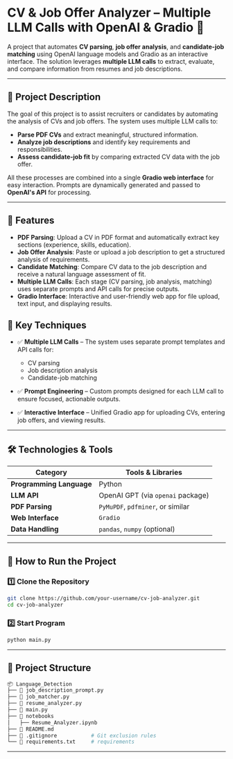 # **CV & Job Offer Analyzer – Multiple LLM Calls with OpenAI & Gradio 🚀**

A project that automates **CV parsing**, **job offer analysis**, and **candidate-job matching** using OpenAI language models and Gradio as an interactive interface. The solution leverages **multiple LLM calls** to extract, evaluate, and compare information from resumes and job descriptions.


---

## 🔎 **Project Description**

The goal of this project is to assist recruiters or candidates by automating the analysis of CVs and job offers. The system uses multiple LLM calls to:
- **Parse PDF CVs** and extract meaningful, structured information.
- **Analyze job descriptions** and identify key requirements and responsibilities.
- **Assess candidate-job fit** by comparing extracted CV data with the job offer.

All these processes are combined into a single **Gradio web interface** for easy interaction. Prompts are dynamically generated and passed to **OpenAI's API** for processing.

---

## 🎯 **Features**

- **PDF Parsing**: Upload a CV in PDF format and automatically extract key sections (experience, skills, education).
- **Job Offer Analysis**: Paste or upload a job description to get a structured analysis of requirements.
- **Candidate Matching**: Compare CV data to the job description and receive a natural language assessment of fit.
- **Multiple LLM Calls**: Each stage (CV parsing, job analysis, matching) uses separate prompts and API calls for precise outputs.
- **Gradio Interface**: Interactive and user-friendly web app for file upload, text input, and displaying results.


##  🌟 Key Techniques
- ✅ **Multiple LLM Calls** – The system uses separate prompt templates and API calls for:
    - CV parsing
    - Job description analysis
    - Candidate-job matching

- ✅ **Prompt Engineering** – Custom prompts designed for each LLM call to ensure focused, actionable outputs.

- ✅ **Interactive Interface** – Unified Gradio app for uploading CVs, entering job offers, and viewing results.
---

## 🛠️ **Technologies & Tools**

| Category                | Tools & Libraries                    |
|-------------------------|-------------------------------------|
| **Programming Language** | Python                              |
| **LLM API**              | OpenAI GPT (via `openai` package)   |
| **PDF Parsing**          | `PyMuPDF`, `pdfminer`, or similar   |
| **Web Interface**        | `Gradio`                            |
| **Data Handling**        | `pandas`, `numpy` (optional)        |

---

## 🚀 **How to Run the Project**

### 1️⃣ **Clone the Repository**
```bash
git clone https://github.com/your-username/cv-job-analyzer.git
cd cv-job-analyzer
```
### 2️⃣ **Start Program**
```bash
python main.py
```
---
## 🚀 Project Structure  

```bash
📦 Language_Detection
├── 🐍 job_description_prompt.py
├── 🐍 job_matcher.py
├── 🐍 resume_analyzer.py
├── 🐍 main.py
├── 📁 notebooks
│   ├── Resume_Analyzer.ipynb
├── 📄 README.md
├── 📛 .gitignore           # Git exclusion rules
└── 📜 requirements.txt     # requirements
```
---
